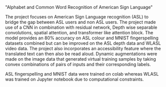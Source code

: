 "Alphabet and Common Word Recognition of American Sign Language"

The project focuses on American Sign Language recognition (ASL) to bridge the gap between ASL users and non ASL users. The project made use of a CNN in combination with residual network, Depth wise separable convolutions, spatial attention, and transformer like attention block. The model provides an 80% accuracy on ASL colour and MNIST fingerspelling datasets combined but can be improved on the ASL depth data and WLASL video data. The project also incorporates an accessibility feature where the translated text can then also be read aloud. Dynamic augmentations were made on the image data that generated virtual training samples by taking convex combinations of pairs of inputs and their corresponding labels.

ASL fingerspelling and MNIST data were trained on colab whereas WLASL was trained on Jupyter notebook due to computational constraints.
